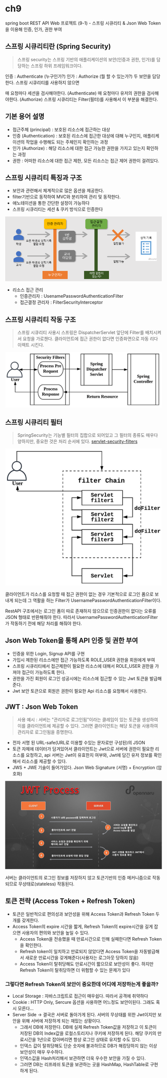 # ch9

spring boot REST API Web 프로젝트 (9-1) - 스프링 시큐리티 & Json Web Token을 이용해 인증, 인가, 권한 부여

## 스프링 시큐리티란 (Spring Security)

> 스프링 security는 스프링 기반의 애플리케이션의 보안(인증과 권한, 인가)를 담당하는 스프링 하위 프레임워크이다.

인증 : Authenticate (누구인가?)
인가 : Authorize (뭘 할 수 있는가?)
두 보안을 담당한다.
스프링 시큐리티를 사용하지 않으면

매 요청마다 세션을 검사해야한다. (Authenticate)
매 요청마다 유저의 권한을 검사해야한다. (Authorize)
스프링 시큐리티는 Filter(필터)를 사용해서 이 부분을 해결한다.

## 기본 용어 설명

- 접근주체 (principal) : 보호된 리소스에 접근하는 대상
- 인증 (Authentication) : 보호된 리소스에 접근한 대상에 대해 누구인지, 애플리케이션의 작업을 수행해도 되는 주체인지 확인하는 과정
- 인가 (Authorize) : 해당 리소스에 대한 접근 가능한 권한을 가지고 있는지 확인하는 과정
- 권한 : 어떠한 리소스에 대한 접근 제한, 모든 리소스는 접근 제어 권한이 걸려있다.

## 스프링 시큐리티 특징과 구조

- 보안과 관련해서 체계적으로 많은 옵션을 제공한다.
- filter기반으로 동작하여 MVC와 분리하여 관리 및 동작한다.
- 애노테이션을 통한 간단한 설정이 가능하다
- 스프링 시큐리티는 세션 & 쿠키 방식으로 인증한다

![인증, 인가](resources/9-1.png)

- 리소스 접근 관리
  - 인증관리자 : UsenamePasswordAuthenticationFilter
  - 접근결정 관리자 : FilterSecurityInterceptor

## 스프링 시큐리티 작동 구조

> 스프링 시큐리티 사용시 스프링은 DispatcherServlet 앞단에 Filter를 배치시켜서 요청을 가로챈다. 클라이언트에 접근 권한이 없다면 인증화면으로 자동 리다이렉트 시킨다.

![시큐리티 작동 구조](resources/9-2.png)

## 스프링 시큐리티 필터

> SpringSecurity는 기능별 필터의 집합으로 되어있고 그 필터의 종류도 매우다양하지만, 중요한 것은 처리 순서에 있다.
> [servlet-security-filters](https://docs.spring.io/spring-security/site/docs/current/reference/html5/#servlet-security-filters)

![시큐리티 필터](resources/9-3.png)

클라이언트가 리소스를 요청할 때 접근 권한이 없는 경우 기본적으로 로그인 폼으로 보내게 되는데 그 역활을 하는 Filter가 UsernamePasswordAuthenticationFilter이다.

RestAPI 구조에서는 로그인 폼이 따로 존재하지 않으므로 인증권한이 없다는 오류를 JSON 형태로 반환해줘야 한다. 따라서 UsernamePasswordAuthenticationFilter가 작동하기 전에 해당 처리를 해줘야 한다.

## Json Web Token을 통해 API 인증 및 권한 부여

- 인증을 위한 Login, Signup API를 구현
- 가입시 제한된 리소스에만 접근 가능하도록 ROLE_USER 권한을 회원에게 부여
- 스프링 시큐리티에서 접근제한이 필요한 리소스에 대해서 ROLE_USER 권한을 가져야 접근이 가능하도록 한다.
- 권한을 가진 회원이 로그인 성공시에는 리소스에 접근할 수 있는 Jwt 토큰을 발급해준다.
- Jwt 보안 토큰으로 회원은 권한이 필요한 Api 리소스를 요청해서 사용한다.

## JWT : Json Web Token

> 사용 예시 : 서버는 "관리자로 로그인됨"이라는 클레임이 있는 토큰을 생성하여 이를 클라이언트에 제공할 수 있다. 그러면 클라이언트는 해당 토큰을 사용하여 관리자로 로그인됨을 증명한다.

- 전자 서명 된 URL-safe(URL로 이용할 수있는 문자로만 구성된)의 JSON
- 토큰 자체에 데이터가 담겨있어서 클라이언트는 Jwt으로 서버에 권한이 필요한 리소스를 요청하고, api 서버는 Jwt이 유효한지 여부와, Jwt에 담긴 유저 정보를 확인해서 리소스를 제공할 수 있다.
- JWS + JWE 기술이 들어가있다. Json Web Signature (서명) + Encryption (암호화)

![JWT](resources/9-4.png)

서버는 클라이언트의 로그인 정보를 저장하지 않고 토큰기반의 인증 메커니즘으로 작동되므로 무상태로(stateless) 작동된다.

## 토큰 전략 (Access Token + Refresh Token)

- 토큰은 일반적으로 편의성과 보안성을 위해 Access Token과 Refresh Token 두개를 갖게한다.
- Access Token의 expire 시간을 짧게, Refresh Token의 expire시간을 길게 잡으면 사용자의 편의와 보안을 높일 수 있다.
  - Access Token을 전송했을 때 만료시간으로 인해 실패한다면 Refresh Token을 확인한다.
  - Refresh token이 일치하고 만료되지 않았다면 Access Token을 자동발급해서 새로운 만료시간을 갖게해준다(사용자는 로그아웃 당하지 않음)
  - Access Token이 탈취당해도 만료시간이 짧으므로 보안성이 좋다. 하지만 Refresh Token이 탈취당하면 더 위험할 수 있는 문제가 있다

### 그렇다면 Refresh Token의 보안이 중요한데 어디에 저장하는게 좋을까?

- Local Storage : 자바스크립트로 접근이 매우쉽다. 따라서 공격에 취약하다
- Cookie : HTTP Only, Sercure 옵션을 사용하면 어느정도 보안이된다. 그래도 혹시 모른다...
- Server Side -> 결국은 서버로 돌아가게 된다. 서버의 무상태를 위한 Jwt이지만 보안을 위해 서버에 저장하게 되는 재밌는 상황이다.
  - 그래서 DB에 저장한다. DB에 실제 Refresh Token값을 저장하고 이 토큰이 저장된 DB의 Index값을 로컬스토리지나 쿠키에 저장하게 된다. 해당 쿠키의 만료시간을 1년으로 잡아버리면 항상 로그인 상태로 유지할 수도 있다.
  - 인덱스 값이 탈취당해도 단순 숫자에 불과하므로 DB가 해킹당하지 않는 이상 보안성이 매우 우수하다.
  - 인덱스값을 Hash처리해서 보관하면 더욱 우수한 보안을 가질 수 있다.
  - 그러면 DB는 리프레쉬 토큰을 보관하는 곳을 HashMap, HashTable로 구현하게 된다.
